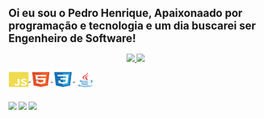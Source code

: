 ## Oi eu sou o Pedro Henrique, Apaixonaado por programação e tecnologia e um dia buscarei ser Engenheiro de Software!
<div align="center">
  <a href="https://github.com/pedroferreiraa7">
  <img height="180em" src="https://github-readme-stats.vercel.app/api?username=pedroferreiraa7&show_icons=true&theme=dracula&include_all_commits=true&count_private=true"/>
  <img height="180em" src="https://github-readme-stats.vercel.app/api/top-langs/?username=pedroferreiraa7&layout=compact&langs_count=7&theme=dracula"/>
</div>
<div style="display: inline_block"><br>
  <img align="center" alt="pedro-Js" height="30" width="40" src="https://raw.githubusercontent.com/devicons/devicon/master/icons/javascript/javascript-plain.svg">
  <img align="center" alt="pedro-HTML" height="30" width="40" src="https://raw.githubusercontent.com/devicons/devicon/master/icons/html5/html5-original.svg">
  <img align="center" alt="pedro-CSS" height="30" width="40" src="https://raw.githubusercontent.com/devicons/devicon/master/icons/css3/css3-original.svg">
   <img align="center" alt="pedro-Java" height="30" width="40" src="https://raw.githubusercontent.com/devicons/devicon/master/icons/java/java-original.svg">
  

</div>
  
  ##
 
<div> 
  <a href="https://instagram.com/pedro_ferreiraa07" target="_blank"><img src="https://img.shields.io/badge/-Instagram-%23E4405F?style=for-the-badge&logo=instagram&logoColor=white" target="_blank"></a>
  <a href="https://www.linkedin.com/in/pedro-ferreira-99709018b/" target="_blank"><img src="https://img.shields.io/badge/-LinkedIn-%230077B5?style=for-the-badge&logo=linkedin&logoColor=white" target="_blank"></a> 
<a href = "mailto:pedrohferreira140@gmail.com"><img src="https://img.shields.io/badge/-Gmail-%23333?style=for-the-badge&logo=gmail&logoColor=white" target="_blank"></a>
 
</div>
